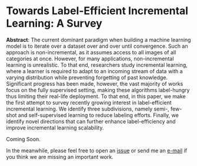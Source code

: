 # Towards Label-Efficient Incremental Learning: A Survey
**Abstract**: The current dominant paradigm when building a machine learning model is to iterate over a dataset over and over until convergence. Such an approach is non-incremental, as it assumes access to all images of all categories at once. However, for many applications, non-incremental learning is unrealistic. To that end, researchers study incremental learning, where a learner is required to adapt to an incoming stream of data with a varying distribution while preventing forgetting of past knowledge. Significant progress has been made, however, the vast majority of works focus on the fully supervised setting, making these algorithms label-hungry thus limiting their real-life deployment. To that end, in this paper, we make the first attempt to survey recently growing interest in label-efficient incremental learning. We identify three subdivisions, namely semi-, few-shot and self-supervised learning to reduce labeling efforts. Finally, we identify novel directions that can further enhance label-efficiency and improve incremental learning scalability. 

Coming Soon.

In the meanwhile, please feel free to open an [issue](https://github.com/kilickaya/label-efficient-il/issues/new/choose) or send me an [e-mail](kilickayamert@gmail.com) if you think we are missing an important work. 
